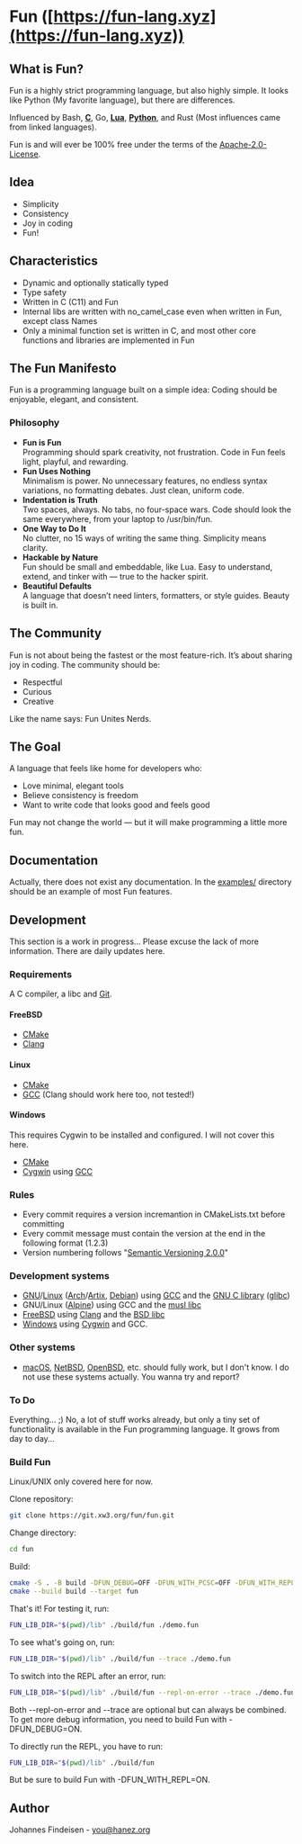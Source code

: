 # Fun ([https://fun-lang.xyz](https://fun-lang.xyz))

## What is Fun?

Fun is a highly strict programming language, but also highly simple. It looks like Python (My favorite language), but there are differences.

Influenced by Bash, **[C](https://en.wikipedia.org/wiki/The_C_Programming_Language)**, Go, **[Lua](https://www.lua.org/)**, **[Python](https://www.python.org/)**, and Rust (Most influences came from linked languages).

Fun is and will ever be 100% free under the terms of the [Apache-2.0-License](https://opensource.org/license/apache-2-0).

## Idea

- Simplicity
- Consistency
- Joy in coding
- Fun!

## Characteristics

- Dynamic and optionally statically typed
- Type safety
- Written in C (C11) and Fun
- Internal libs are written with no_camel_case even when written in Fun, except class Names
- Only a minimal function set is written in C, and most other core functions and libraries are implemented in Fun

## The Fun Manifesto

Fun is a programming language built on a simple idea:
Coding should be enjoyable, elegant, and consistent.

### Philosophy

- **Fun is Fun**<br>
  Programming should spark creativity, not frustration. Code in Fun feels light, playful, and rewarding.
- **Fun Uses Nothing**<br>
  Minimalism is power. No unnecessary features, no endless syntax variations, no formatting debates. Just clean, uniform code.
- **Indentation is Truth**<br>
  Two spaces, always. No tabs, no four-space wars. Code should look the same everywhere, from your laptop to /usr/bin/fun.
- **One Way to Do It**<br>
  No clutter, no 15 ways of writing the same thing. Simplicity means clarity.
- **Hackable by Nature**<br>
  Fun should be small and embeddable, like Lua. Easy to understand, extend, and tinker with — true to the hacker spirit.
- **Beautiful Defaults**<br>
  A language that doesn’t need linters, formatters, or style guides. Beauty is built in.

## The Community

Fun is not about being the fastest or the most feature-rich. It’s about sharing joy in coding. The community should be:

- Respectful
- Curious
- Creative

Like the name says: Fun Unites Nerds.

## The Goal

A language that feels like home for developers who:

- Love minimal, elegant tools
- Believe consistency is freedom
- Want to write code that looks good and feels good

Fun may not change the world — but it will make programming a little more fun.

## Documentation

Actually, there does not exist any documentation. In the [examples/](https://git.xw3.org/fun/fun/src/branch/main/examples) directory should be an example of most Fun features.

## Development

This section is a work in progress... Please excuse the lack of more information. There are daily updates here.

### Requirements

A C compiler, a libc and [Git](https://git-scm.com/).

#### FreeBSD

- [CMake](https://cmake.org/)
- [Clang](https://clang.llvm.org/)

#### Linux

- [CMake](https://cmake.org/)
- [GCC](https://gcc.gnu.org/) (Clang should work here too, not tested!)

#### Windows

This requires Cygwin to be installed and configured. I will not cover this here.

- [CMake](https://cmake.org/)
- [Cygwin](https://cygwin.com/) using [GCC](https://gcc.gnu.org/)

### Rules

- Every commit requires a version incremantion in CMakeLists.txt before committing
- Every commit message must contain the version at the end in the following format (1.2.3)
- Version numbering follows "[Semantic Versioning 2.0.0](https://semver.org/spec/v2.0.0.html)"

### Development systems

- [GNU](https://gnu.org/)/[Linux](https://kernel.org/) ([Arch](https://archlinux.org/)/[Artix](https://artixlinux.org/), [Debian](https://www.debian.org/)) using [GCC](https://gcc.gnu.org/) and the [GNU C library](https://www.gnu.org/software/libc/) ([glibc](https://en.wikipedia.org/wiki/Glibc))
- GNU/Linux ([Alpine](https://alpinelinux.org/)) using GCC and the [musl libc](https://musl.libc.org/)
- [FreeBSD](https://www.freebsd.org/) using [Clang](https://clang.llvm.org/) and the [BSD libc](https://en.wikipedia.org/wiki/C_standard_library#BSD_libc)
- [Windows](https://en.wikipedia.org/wiki/Microsoft_Windows) using [Cygwin](https://www.cygwin.com/) and GCC.

### Other systems

- [macOS](https://en.wikipedia.org/wiki/MacOS), [NetBSD](https://netbsd.org/), [OpenBSD](https://www.openbsd.org/), etc. should fully work, but I don't know. I do not use these systems actually. You wanna try and report?

### To Do

Everything... ;) No, a lot of stuff works already, but only a tiny set of functionality is available in the Fun programming language. It grows from day to day...

### Build Fun

Linux/UNIX only covered here for now.

Clone repository:

```bash
git clone https://git.xw3.org/fun/fun.git
```

Change directory:

```bash
cd fun
```

Build:

```bash
cmake -S . -B build -DFUN_DEBUG=OFF -DFUN_WITH_PCSC=OFF -DFUN_WITH_REPL=ON
cmake --build build --target fun
```

That's it! For testing it, run:

```bash
FUN_LIB_DIR="$(pwd)/lib" ./build/fun ./demo.fun
```

To see what's going on, run:

```bash
FUN_LIB_DIR="$(pwd)/lib" ./build/fun --trace ./demo.fun
```

To switch into the REPL after an error, run:

```bash
FUN_LIB_DIR="$(pwd)/lib" ./build/fun --repl-on-error --trace ./demo.fun
```

Both --repl-on-error and --trace are optional but can always be combined. To get 
more debug information, you need to build Fun with -DFUN_DEBUG=ON.

To directly run the REPL, you have to run:

```bash
FUN_LIB_DIR="$(pwd)/lib" ./build/fun
```

But be sure to build Fun with -DFUN_WITH_REPL=ON.

## Author

Johannes Findeisen - you@hanez.org

